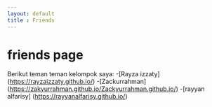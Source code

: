 ```yaml
---
layout: default
title : Friends
---
```

# friends page

Berikut teman teman kelompok saya:
-[Rayza izzaty] (https://rayzaizzaty.github.io/)
-[Zackurrahman] (https://zakyurrahman.github.io/Zackyurrahman.github.io/)
-[rayyan alfarisy] (https://rayyanalfarisy.github.io/)
